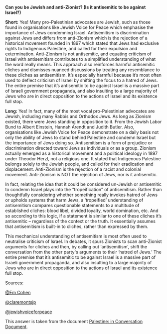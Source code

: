 **Can you be Jewish and anti-Zionist? (Is it antisemitic to be against Israel?)**

**Short:** Yes! Many pro-Palestinian advocates are Jewish, such as those found in organisations like Jewish Voice for Peace which emphasise the importance of Jews condemning Israel. Antisemitism is discrimination against Jews and differs from anti-Zionism which is the rejection of a historical movement founded in 1897 which stated that Jews had exclusive rights to Indigenous Palestine, and called for their expulsion and extermination. Anti-Zionism is not antisemitic, and equating criticism of Israel with antisemitism contributes to a simplified understanding of what the word really means. This approach also reinforces harmful antisemitic cliches and dismisses nuanced discussions by treating any resemblance to these cliches as antisemitism. It’s especially harmful because it’s most often used to deflect criticism of Israel by shifting the focus to a hatred of Jews. The entire premise that it’s antisemitic to be against Israel is a massive part of Israeli government propaganda, and also insulting to a large majority of Jews who are in direct opposition to the actions of Israel and its existence full stop.

**Long:** Yes! In fact, many of the most vocal pro-Palestinian advocates are Jewish, including many Rabbis and Orthodox Jews. As long as Zionism existed, there were Jews standing in opposition to it. From the Jewish Labor Bund to Albert Einstein, Hannah Arendt and Judith Butler. Also, organisations like Jewish Voice for Peace demonstrate on a daily basis not only the ability of Jews to stand behind Palestine and condemn Israel but the importance of Jews doing so. Antisemitism is a form of prejudice or discrimination directed toward Jews as individuals or as a group. Zionism actually emerged as a historical movement and a political ideology in 1897 under Theodor Herzl, not a religious one. It stated that Indigenous Palestine belongs solely to the Jewish people, and called for their eradication and displacement. Anti-Zionism is the rejection of a racist and colonial movement. Anti-Zionism is NOT the rejection of Jews, nor is it antisemitic.

In fact, relating the idea that it could be considered un-Jewish or antisemitic to condemn Israel plays into the “tropeification” of antisemitism. Rather than thoughtfully considering whether something really invokes hatred of Jews or upholds systems that harm Jews, a ‘tropeified’ understanding of antisemitism compares questionable statements to a multitude of established cliches: blood libel, divided loyalty, world domination, etc. And so according to this logic, if a statement is similar to one of these cliches it’s antisemitic – regardless of the context or the truth. It essentially assumes that antisemitism is built-in to cliches, rather than expressed by them.

This mechanical understanding of antisemitism is most often used to neutralise criticism of Israel. In debates, it spurs Zionists to scan anti-Zionist arguments for cliches and then, by calling out ‘antisemitism’, shift the conversation from the other party's arguments to their ‘hatred of Jews.’ The entire premise that it’s antisemitic to be against Israel is a massive part of Israeli government propaganda, and also insulting to a large majority of Jews who are in direct opposition to the actions of Israel and its existence full stop.

Sources:

[@Em Cohen](https://vashtimedia.com/2021/03/24/formats/opinion/antisemitism-snl-israel-palestine-tropes-zionism-antizionism/comment-page-1/)

[@claremontsjp](https://www.instagram.com/claremontsjp)

[@jewishvoiceforpeace](https://www.instagram.com/jewishvoiceforpeace/)

This answer is taken from the document [Palestine: in Conversation Document](https://docs.google.com/document/d/1OVKqgxQDOfFjy5h6KXgbKkHTFRPvRT79LFOcAao-imA/edit?pli=1&fbclid=IwAR31dX1VTjTiQRPBgdu-jeocUOhqXZcPCnsWFthV4VFLhjCya9_A22ZpQEs).
